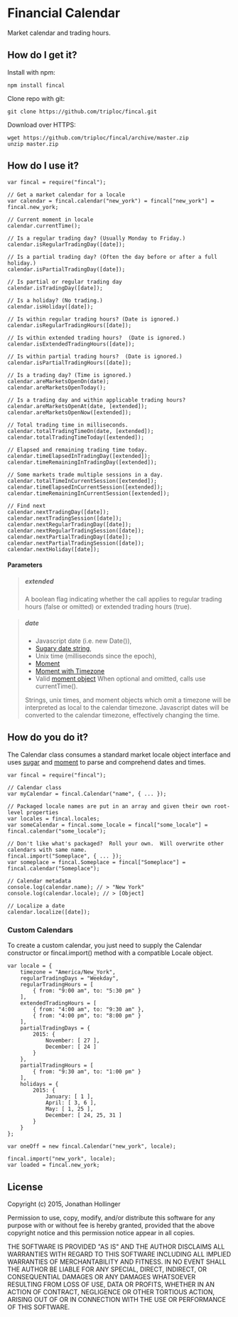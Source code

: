 # Financial Calendar

Market calendar and trading hours.

## How do I get it?

Install with npm:

    npm install fincal

Clone repo with git:

    git clone https://github.com/triploc/fincal.git

Download over HTTPS:

    wget https://github.com/triploc/fincal/archive/master.zip
    unzip master.zip

## How do I use it?

    var fincal = require("fincal");
    
    // Get a market calendar for a locale
    var calendar = fincal.calendar("new_york") = fincal["new_york"] = fincal.new_york;
    
    // Current moment in locale
    calendar.currentTime();
    
    // Is a regular trading day? (Usually Monday to Friday.)
    calendar.isRegularTradingDay([date]);
    
    // Is a partial trading day? (Often the day before or after a full holiday.)
    calendar.isPartialTradingDay([date]);
    
    // Is partial or regular trading day
    calendar.isTradingDay([date]);
    
    // Is a holiday? (No trading.)
    calendar.isHoliday([date]);
    
    // Is within regular trading hours? (Date is ignored.)
    calendar.isRegularTradingHours([date]);
    
    // Is within extended trading hours?  (Date is ignored.)
    calendar.isExtendedTradingHours([date]);
    
    // Is within partial trading hours?  (Date is ignored.)
    calendar.isPartialTradingHours([date]);
    
    // Is a trading day? (Time is ignored.)
    calendar.areMarketsOpenOn(date);
    calendar.areMarketsOpenToday();
    
    // Is a trading day and within applicable trading hours?
    calendar.areMarketsOpenAt(date, [extended]);
    calendar.areMarketsOpenNow([extended]);
    
    // Total trading time in milliseconds.
    calendar.totalTradingTimeOn(date, [extended]);
    calendar.totalTradingTimeToday([extended]);
    
    // Elapsed and remaining trading time today.
    calendar.timeElapsedInTradingDay([extended]);
    calendar.timeRemainingInTradingDay([extended]);
    
    // Some markets trade multiple sessions in a day.
    calendar.totalTimeInCurrentSession([extended]);
    calendar.timeElapsedInCurrentSession([extended]);
    calendar.timeRemainingInCurrentSession([extended]);
    
    // Find next
    calendar.nextTradingDay([date]);
    calendar.nextTradingSession([date]);
    calendar.nextRegularTradingDay([date]);
    calendar.nextRegularTradingSession([date]);
    calendar.nextPartialTradingDay([date]);
    calendar.nextPartialTradingSession([date]);
    calendar.nextHoliday([date]);
    
#### Parameters

> ##### extended
> A boolean flag indicating whether the call applies to regular trading hours (false or omitted) or extended trading hours (true).
          
> ##### date
> * Javascript date (i.e. new Date()), 
> * [Sugary date string](http://sugarjs.com/dates), 
> * Unix time (milliseconds since the epoch), 
> * [Moment](http://momentjs.com/docs/#/parsing/)
> * [Moment with Timezone](http://momentjs.com/timezone/docs/#/using-timezones/)
> * Valid [moment object](http://momentjs.com/docs/#/parsing/object/)
> When optional and omitted, calls use currentTime().
>
> Strings, unix times, and moment objects which omit a timezone will be interpreted as local to the calendar timezone.
> Javascript dates will be converted to the calendar timezone, effectively changing the time.

## How do you do it?

The Calendar class consumes a standard market locale object interface and uses [sugar](http://sugarjs.com/dates) 
and [moment](http://momentjs.com/) to parse and comprehend dates and times.

    var fincal = require("fincal");
    
    // Calendar class
    var myCalendar = fincal.Calendar("name", { ... });
    
    // Packaged locale names are put in an array and given their own root-level properties
    var locales = fincal.locales;
    var someCalendar = fincal.some_locale = fincal["some_locale"] = fincal.calendar("some_locale");
    
    // Don't like what's packaged?  Roll your own.  Will overwrite other calendars with same name.
    fincal.import("Someplace", { ... });
    var someplace = fincal.Someplace = fincal["Someplace"] = fincal.calendar("Someplace");
    
    // Calendar metadata
    console.log(calendar.name); // > "New York"
    console.log(calendar.locale); // > [Object]
    
    // Localize a date
    calendar.localize([date]);
    
### Custom Calendars

To create a custom calendar, you just need to supply the Calendar constructor or fincal.import() method 
with a compatible Locale object.

    var locale = {
        timezone = "America/New_York",
        regularTradingDays = "Weekday",
        regularTradingHours = [
            { from: "9:00 am", to: "5:30 pm" }
        ],
        extendedTradingHours = [
            { from: "4:00 am", to: "9:30 am" },
            { from: "4:00 pm", to: "8:00 pm" }
        ],
        partialTradingDays = {
            2015: {
                November: [ 27 ],
                December: [ 24 ]
            }
        },
        partialTradingHours = [
            { from: "9:30 am", to: "1:00 pm" }
        ],
        holidays = {
            2015: {
                January: [ 1 ],
                April: [ 3, 6 ],
                May: [ 1, 25 ],
                December: [ 24, 25, 31 ]
            }
        }
    };
    
    var oneOff = new fincal.Calendar("new_york", locale);
    
    fincal.import("new_york", locale);
    var loaded = fincal.new_york;

## License

Copyright (c) 2015, Jonathan Hollinger

Permission to use, copy, modify, and/or distribute this software for any purpose with or without fee is hereby granted, provided that the above copyright notice and this permission notice appear in all copies.

THE SOFTWARE IS PROVIDED "AS IS" AND THE AUTHOR DISCLAIMS ALL WARRANTIES WITH REGARD TO THIS SOFTWARE INCLUDING ALL IMPLIED WARRANTIES OF MERCHANTABILITY AND FITNESS. IN NO EVENT SHALL THE AUTHOR BE LIABLE FOR ANY SPECIAL, DIRECT, INDIRECT, OR CONSEQUENTIAL DAMAGES OR ANY DAMAGES WHATSOEVER RESULTING FROM LOSS OF USE, DATA OR PROFITS, WHETHER IN AN ACTION OF CONTRACT, NEGLIGENCE OR OTHER TORTIOUS ACTION, ARISING OUT OF OR IN CONNECTION WITH THE USE OR PERFORMANCE OF THIS SOFTWARE.